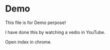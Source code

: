 # Demo

This file is for Demo perpose!

I have done this by watching a vedio in YouTube.

Open index in chrome.
